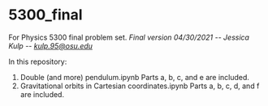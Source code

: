 # 5300_final
For Physics 5300 final problem set.
*Final version 04/30/2021 -- Jessica Kulp -- kulp.95@osu.edu*

In this repository: 
  1. Double (and more) pendulum.ipynb
    Parts a, b, c, and e are included.
  2. Gravitational orbits in Cartesian coordinates.ipynb
    Parts a, b, c, d, and f are included.
